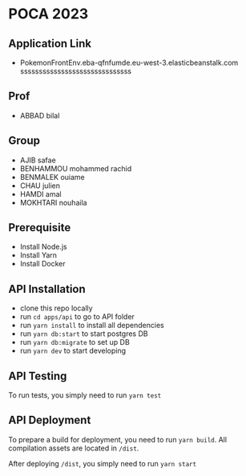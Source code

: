 # POCA 2023

## Application Link
- PokemonFrontEnv.eba-qfnfumde.eu-west-3.elasticbeanstalk.com    ssssssssssssssssssssssssssssss

## Prof

- ABBAD bilal

## Group

- AJIB safae
- BENHAMMOU mohammed rachid
- BENMALEK ouiame
- CHAU julien
- HAMDI amal 
- MOKHTARI nouhaila

## Prerequisite

- Install Node.js
- Install Yarn
- Install Docker

## API Installation

- clone this repo locally
- run `cd apps/api` to go to API folder
- run `yarn install` to install all dependencies
- run `yarn db:start` to start postgres DB
- run `yarn db:migrate` to set up DB
- run `yarn dev` to start developing

## API Testing

To run tests, you simply need to run `yarn test`

## API Deployment

To prepare a build for deployment, you need to run `yarn build`.
All compilation assets are located in `/dist`.

After deploying `/dist`, you simply need to run `yarn start`